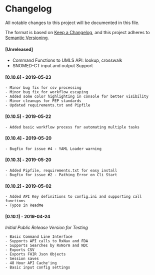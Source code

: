 # Changelog
All notable changes to this project will be documented in this file.

The format is based on [Keep a Changelog](https://keepachangelog.com/en/1.0.0/),
and this project adheres to [Semantic Versioning](https://semver.org/spec/v2.0.0.html).

#### [Unreleased] 
- Command Functions to UMLS API: lookup, crosswalk
- SNOMED-CT input and output Support

#### [0.10.6] - 2019-05-23
```
- Minor bug fix for csv processing
- Minor bug fix for workflow escaping
- Added some color highlighting in console for better visibility
- Minor cleanups for PEP standards
- Updated requirements.txt and Pipfile
```
#### [0.10.5] - 2019-05-22
```
- Added basic workflow process for automating multiple tasks
```
#### [0.10.4] - 2019-05-20
```
- Bugfix for issue #4 - YAML Loader warning
```

#### [0.10.3] - 2019-05-20
```
- Added Pipfile, requirements.txt for easy install
- Bugfix for issue #2 - Pathing Error on Cli Start
```
#### [0.10.2] - 2019-05-02
```
- Added API Key definitions to config.ini and supporting call functions 
- Typos in ReadMe
```

#### [0.10.1] - 2019-04-24
*Initial Public Release Version for Testing*
```
- Basic Command Line Interface
- Supports API calls to RxNav and FDA
- Supports Searches by RxNorm and NDC
- Exports CSV
- Exports FHIR Json Objects
- Session saves
- 48 Hour API Cache'ing
- Basic input config settings
```